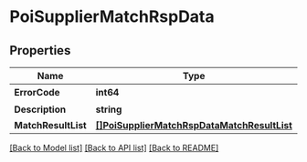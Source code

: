 # PoiSupplierMatchRspData

## Properties

Name | Type | Description | Notes
------------ | ------------- | ------------- | -------------
**ErrorCode** | **int64** | 错误码描述 | [optional] 
**Description** | **string** | 错误码描述 | [optional] 
**MatchResultList** | [**[]PoiSupplierMatchRspDataMatchResultList**](PoiSupplierMatchRsp_data_match_result_list.md) |  | [optional] 

[[Back to Model list]](../README.md#documentation-for-models) [[Back to API list]](../README.md#documentation-for-api-endpoints) [[Back to README]](../README.md)


